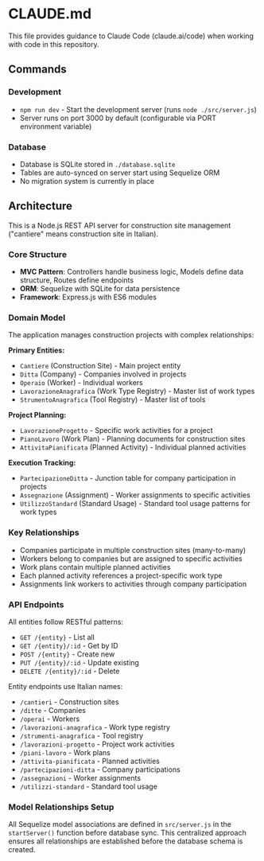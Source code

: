 # CLAUDE.md

This file provides guidance to Claude Code (claude.ai/code) when working with code in this repository.

## Commands

### Development
- `npm run dev` - Start the development server (runs `node ./src/server.js`)
- Server runs on port 3000 by default (configurable via PORT environment variable)

### Database
- Database is SQLite stored in `./database.sqlite`
- Tables are auto-synced on server start using Sequelize ORM
- No migration system is currently in place

## Architecture

This is a Node.js REST API server for construction site management ("cantiere" means construction site in Italian).

### Core Structure
- **MVC Pattern**: Controllers handle business logic, Models define data structure, Routes define endpoints
- **ORM**: Sequelize with SQLite for data persistence
- **Framework**: Express.js with ES6 modules

### Domain Model
The application manages construction projects with complex relationships:

**Primary Entities:**
- `Cantiere` (Construction Site) - Main project entity
- `Ditta` (Company) - Companies involved in projects  
- `Operaio` (Worker) - Individual workers
- `LavorazioneAnagrafica` (Work Type Registry) - Master list of work types
- `StrumentoAnagrafica` (Tool Registry) - Master list of tools

**Project Planning:**
- `LavorazioneProgetto` - Specific work activities for a project
- `PianoLavoro` (Work Plan) - Planning documents for construction sites
- `AttivitaPianificata` (Planned Activity) - Individual planned activities

**Execution Tracking:**
- `PartecipazioneDitta` - Junction table for company participation in projects
- `Assegnazione` (Assignment) - Worker assignments to specific activities
- `UtilizzoStandard` (Standard Usage) - Standard tool usage patterns for work types

### Key Relationships
- Companies participate in multiple construction sites (many-to-many)
- Workers belong to companies but are assigned to specific activities
- Work plans contain multiple planned activities
- Each planned activity references a project-specific work type
- Assignments link workers to activities through company participation

### API Endpoints
All entities follow RESTful patterns:
- `GET /{entity}` - List all
- `GET /{entity}/:id` - Get by ID
- `POST /{entity}` - Create new
- `PUT /{entity}/:id` - Update existing
- `DELETE /{entity}/:id` - Delete

Entity endpoints use Italian names:
- `/cantieri` - Construction sites
- `/ditte` - Companies
- `/operai` - Workers
- `/lavorazioni-anagrafica` - Work type registry
- `/strumenti-anagrafica` - Tool registry
- `/lavorazioni-progetto` - Project work activities
- `/piani-lavoro` - Work plans
- `/attivita-pianificata` - Planned activities
- `/partecipazioni-ditta` - Company participations
- `/assegnazioni` - Worker assignments
- `/utilizzi-standard` - Standard tool usage

### Model Relationships Setup
All Sequelize model associations are defined in `src/server.js` in the `startServer()` function before database sync. This centralized approach ensures all relationships are established before the database schema is created.